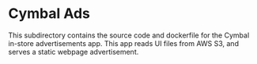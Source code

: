 # Cymbal Ads 

This subdirectory contains the source code and dockerfile for the Cymbal in-store advertisements app. This app reads UI files from AWS S3, and serves a static webpage advertisement.
